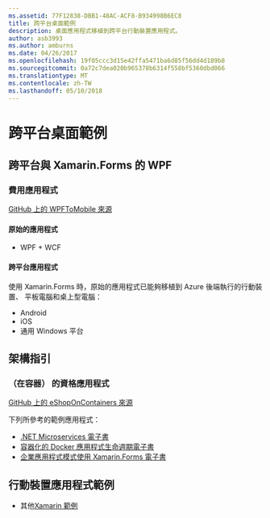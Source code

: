 ```yaml
---
ms.assetid: 77F12838-DBB1-48AC-ACF8-B934998B6EC8
title: 跨平台桌面範例
description: 桌面應用程式移植到跨平台行動裝置應用程式。
author: asb3993
ms.author: amburns
ms.date: 04/26/2017
ms.openlocfilehash: 19f05ccc3d15e42ffa5471ba6d85f56dd4d189b8
ms.sourcegitcommit: 0a72c7dea020b965378b6314f558bf5360dbd066
ms.translationtype: MT
ms.contentlocale: zh-TW
ms.lasthandoff: 05/10/2018
---
```

# <a name="cross-platform-desktop-samples"></a>跨平台桌面範例

## <a name="wpf-to-cross-platform-with-xamarinforms"></a>跨平台與 Xamarin.Forms 的 WPF

### <a name="expenses-app"></a>費用應用程式

[GitHub 上的 WPFToMobile 來源](https://github.com/nishanil/WPFToMobile)

#### <a name="original-app"></a>原始的應用程式

* WPF + WCF

#### <a name="cross-platform-apps"></a>跨平台應用程式

使用 Xamarin.Forms 時，原始的應用程式已能夠移植到 Azure 後端執行的行動裝置、 平板電腦和桌上型電腦：

* Android
* iOS
* 通用 Windows 平台

## <a name="architecture-guidance"></a>架構指引

### <a name="eshop-on-containers-app"></a>（在容器） 的資格應用程式

[GitHub 上的 eShopOnContainers 來源](https://github.com/dotnet-architecture/eShopOnContainers)

下列所參考的範例應用程式：

* [.NET Microservices 電子書](https://aka.ms/microservicesebook)
* [容器化的 Docker 應用程式生命週期電子書](https://aka.ms/dockerlifecycleebook)
* [企業應用程式模式使用 Xamarin.Forms 電子書](~/xamarin-forms/enterprise-application-patterns/index.md)

## <a name="mobile-app-samples"></a>行動裝置應用程式範例

* 其他[Xamarin 範例](https://developer.xamarin.com/samples/)
